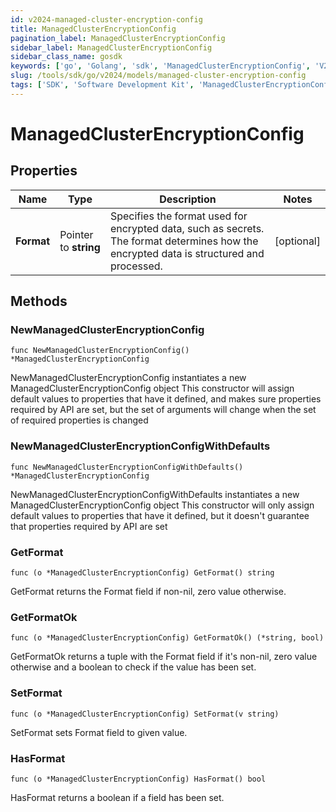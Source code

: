 ```yaml
---
id: v2024-managed-cluster-encryption-config
title: ManagedClusterEncryptionConfig
pagination_label: ManagedClusterEncryptionConfig
sidebar_label: ManagedClusterEncryptionConfig
sidebar_class_name: gosdk
keywords: ['go', 'Golang', 'sdk', 'ManagedClusterEncryptionConfig', 'V2024ManagedClusterEncryptionConfig'] 
slug: /tools/sdk/go/v2024/models/managed-cluster-encryption-config
tags: ['SDK', 'Software Development Kit', 'ManagedClusterEncryptionConfig', 'V2024ManagedClusterEncryptionConfig']
---
```


# ManagedClusterEncryptionConfig

## Properties

Name | Type | Description | Notes
------------ | ------------- | ------------- | -------------
**Format** | Pointer to **string** | Specifies the format used for encrypted data, such as secrets. The format determines how the encrypted data is structured and processed. | [optional] 

## Methods

### NewManagedClusterEncryptionConfig

`func NewManagedClusterEncryptionConfig() *ManagedClusterEncryptionConfig`

NewManagedClusterEncryptionConfig instantiates a new ManagedClusterEncryptionConfig object
This constructor will assign default values to properties that have it defined,
and makes sure properties required by API are set, but the set of arguments
will change when the set of required properties is changed

### NewManagedClusterEncryptionConfigWithDefaults

`func NewManagedClusterEncryptionConfigWithDefaults() *ManagedClusterEncryptionConfig`

NewManagedClusterEncryptionConfigWithDefaults instantiates a new ManagedClusterEncryptionConfig object
This constructor will only assign default values to properties that have it defined,
but it doesn't guarantee that properties required by API are set

### GetFormat

`func (o *ManagedClusterEncryptionConfig) GetFormat() string`

GetFormat returns the Format field if non-nil, zero value otherwise.

### GetFormatOk

`func (o *ManagedClusterEncryptionConfig) GetFormatOk() (*string, bool)`

GetFormatOk returns a tuple with the Format field if it's non-nil, zero value otherwise
and a boolean to check if the value has been set.

### SetFormat

`func (o *ManagedClusterEncryptionConfig) SetFormat(v string)`

SetFormat sets Format field to given value.

### HasFormat

`func (o *ManagedClusterEncryptionConfig) HasFormat() bool`

HasFormat returns a boolean if a field has been set.


